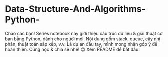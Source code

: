 # Data-Structure-And-Algorithms-Python-
Chào các bạn! Series notebook này giới thiệu cấu trúc dữ liệu &amp; giải thuật cơ bản bằng Python, dành cho người mới. Nội dung gồm stack, queue, cây nhị phân, thuật toán sắp xếp, v.v. Là dự án đầu tay, mình mong nhận góp ý để hoàn thiện. Cùng học &amp; chia sẻ nhé! 😊 Xem README để bắt đầu!
